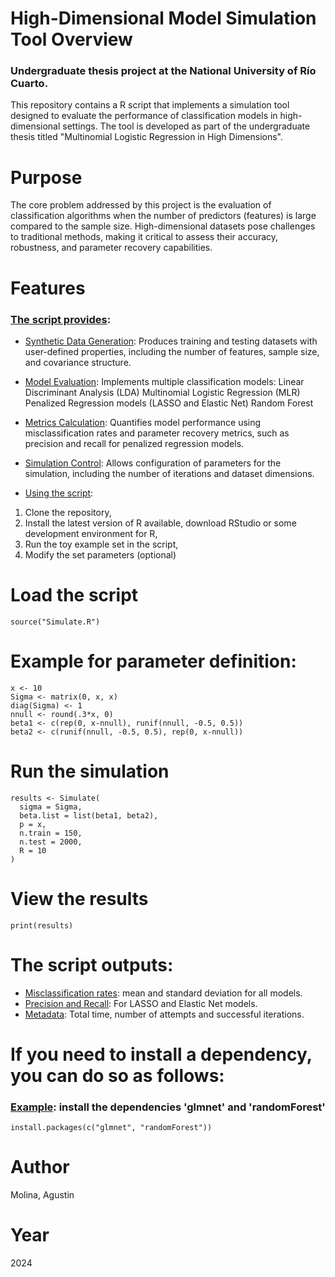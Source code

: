 # High-Dimensional Model Simulation Tool Overview

### Undergraduate thesis project at the National University of Río Cuarto.

This repository contains a R script that implements a simulation tool designed to evaluate the performance of classification models in high-dimensional settings. The tool is developed as part of the undergraduate thesis titled "Multinomial Logistic Regression in High Dimensions".

# Purpose

The core problem addressed by this project is the evaluation of classification algorithms when the number of predictors (features) is large compared to the sample size. High-dimensional datasets pose challenges to traditional methods, making it critical to assess their accuracy, robustness, and parameter recovery capabilities.

# Features

### <ins>The script provides</ins>:

- <ins>Synthetic Data Generation</ins>: Produces training and testing datasets with user-defined properties, including the number of features, sample size, and covariance structure.

- <ins>Model Evaluation</ins>: Implements multiple classification models: Linear Discriminant Analysis (LDA) Multinomial Logistic Regression (MLR) Penalized Regression models (LASSO and Elastic Net) Random Forest

- <ins>Metrics Calculation</ins>: Quantifies model performance using misclassification rates and parameter recovery metrics, such as precision and recall for penalized regression models.

- <ins>Simulation Control</ins>: Allows configuration of parameters for the simulation, including the number of iterations and dataset dimensions.

- <ins>Using the script</ins>:

1. Clone the repository,
2. Install the latest version of R available, download RStudio or some development environment for R,
3. Run the toy example set in the script,
4. Modify the set parameters (optional)

# Load the script

`source("Simulate.R")`

# Example for parameter definition:

```
x <- 10
Sigma <- matrix(0, x, x)
diag(Sigma) <- 1
nnull <- round(.3*x, 0)
beta1 <- c(rep(0, x-nnull), runif(nnull, -0.5, 0.5))
beta2 <- c(runif(nnull, -0.5, 0.5), rep(0, x-nnull))
```

# Run the simulation

```
results <- Simulate(
  sigma = Sigma,
  beta.list = list(beta1, beta2),
  p = x,
  n.train = 150,
  n.test = 2000,
  R = 10
)
```

# View the results

`print(results)`

# The script outputs:

- <ins>Misclassification rates</ins>: mean and standard deviation for all models. 
- <ins>Precision and Recall</ins>: For LASSO and Elastic Net models.
- <ins>Metadata</ins>: Total time, number of attempts and successful iterations.

# If you need to install a dependency, you can do so as follows:

### <ins>Example</ins>: install the dependencies 'glmnet' and 'randomForest'

`install.packages(c("glmnet", "randomForest"))`

# Author

Molina, Agustin

# Year

2024
